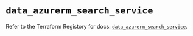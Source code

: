 # `data_azurerm_search_service`

Refer to the Terraform Registory for docs: [`data_azurerm_search_service`](https://www.terraform.io/docs/providers/azurerm/d/search_service).
